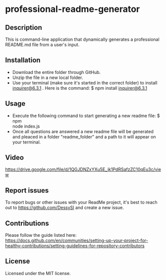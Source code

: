 # professional-readme-generator

## Description

This is command-line application that dynamically generates a professional README.md file from a user's input.

## Installation

- Download the entire folder through GitHub.
- Unzip the file in a new local folder.
- Use your terminal (make sure it's started in the correct folder) to install
  inquirer@6.3.1 . Here is the command: $ npm install inquirer@6.3.1

## Usage

- Execute the following command to start generating a new readme file: $ npm  
  node index.js
- Once all questions are answered a new readme file will be generated and pleaced in a folder "readme_folder" and a path to it will appear on your terminal.

## Video

https://drive.google.com/file/d/1QGJDNZxYXu5E_jk1PdRSafzZC10qEu3c/view

## Report issues

To report bugs or other issues with your ReadMe project, it's best to reach out to https://github.com/DessySI and create a new issue.

## Contributions

Please follow the guide listed here:
https://docs.github.com/en/communities/setting-up-your-project-for-healthy-contributions/setting-guidelines-for-repository-contributors

## License

Licensed under the MIT license.
